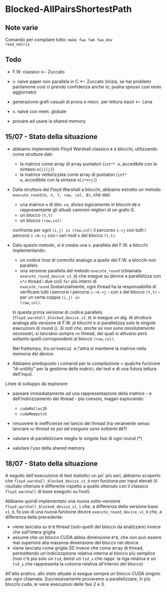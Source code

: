 # Blocked-AllPairsShortestPath

## Note varie

Comando per compilare tutto:    <code>make fwa fwm fwa_dev read_matrix</code>

## Todo

* F.W. classico <-- Zuccato
* v. naive paper non parallela in C <-- Zuccato (inizia, se hai problemi parliamone così ci prendo confidenza anche io; pusha spesso così resto aggiornato)

* generazione grafi casuali di prova e mecc. per lettura input <-- Lena

* v. naive con mem. globale
* provare ad usare la shared memory

## 15/07 - Stato della situazione

*   abbiamo implementato Floyd Warshall classico e a blocchi, utilizzando come strutture dati:
    -   la matrice come array di array puntatori (<code>int** m</code>, accedibile con la sintassi <code>m[i][j]</code>)
    -   la matrice vettorizzata come array di puntatori (<code>int* m</code>, accedibile con la sintassi <code>m[i*n+j]</code>)

*   Dalla struttura del Floyd Warshall a blocchi, abbiamo estratto un metodo <code>execute_round(m, n, t, row, col, B)</code>, che dati:
    -   una matrice <code>m</code> di dim. <code>n*n</code>, divisa logicamente in blocchi <code>B*B</code> e rappresentante gli attuali cammini migliori di un grafo G.
    -   un blocco <code>(t,t)</code>
    -   un blocco <code>(row,col)</code>

    confronta per ogni <code>(i,j) in (row,col)</code> il percorso <code>i->j</code> con tutti i percorsi <code>i->k->j</code> con i vari nodi <code>k</code> del blocco <code>(t,t)</code>.

*   Dato questo metodo, si è creata una v. parallela del F.W. a blocchi  implementando:
    -   un codice host di controllo analogo a quello del F.W. a blocchi non parallelo
    -   una versione parallela del metodo <code>execute_round</code> (chiamata <code>execute_round_device_v1_0</code>) che esegue su device e parallelizza con <code>n*n</code> thread i due cicli <code>for</code> più interni di <code>execute_round</code>.Sostanzialmente, ogni thread ha la responsabilità di verificare tutti i percorsi i percorsi <code>i->k->j</code> - con <code>k</code> del blocco <code>(t,t)</code> - per un certa coppia <code>(i,j) in (row,col)</code>.

    In questa prima versione di codice parallelo (<code>floyd_warshall_blocked_device_v1_0</code>) si esegue un alg. di struttura analoga alla versione di F.W. al blocchi e si parallelizza solo le singole esecuzioni di round (*). Si noti che, anche se non sono assolutamente necessari, si lanciano sempre <code>n*n</code> thread, dei quali si attivano però soltanto quelli corrispondenti al blocco <code>(row,col)</code>.

    Nel frattempo, tra un'esecuz. e l'altra si mantiene la matrice nella memoria del device.

*   Abbiamo predisposto i comandi per la compilazione + qualche funzione "di untility" per la gestione delle matrici, dei test e di una futura lettura dell'input.

Linee di sviluppo da esplorare:

*   passare immediatamente ad una rappresentazione della matrice - e dell'indirizzamento dei thread - più consoni, magari esplorando:
    -   <code>cudaMalloc2D</code>
    -   <code>cudaMempitch</code>

*   rimuovere le inefficenze nel lancio dei thread (ha veramente senso lanciare <code>n*n</code> thread se poi ad eseguire sono soltanto <code>B*B</code>?)

*   valutare di parallelizzare meglio le singole fasi di ogni round (*)

*   valutare l'uso della shared memory

## 18/07 - Stato della situazione

A seguito dell'esecuzione di test statistici un po' più seri, abbiamo scoperto che <code>floyd_warshall_blocked_device_v1_0</code> non funziona per input elevati (il risultato ottenuto è differente rispetto a quello ottenuto con il classico <code>floyd_warshall</code> di base eseguito su host).

Abbiamo quindi implementato una nuova sotto-versione <code>floyd_warshall_blocked_device_v1_1</code> che, a differenza della versione base <code>v1_0</code>, fa uso di una nuova funzione device <code>execute_round_device_v1_0</code> che, a differenza della precedente:

*   viene lanciata su <code>B*B</code> thread (solo quelli del blocco da analizzare) invece che sull'intera griglia
*   assume che un blocco CUDA abbia dimensione <code>B*B</code>, che non può essere mai superiore alla massima dimensione del blocco nel device
*   viene lanciata come griglia 2D invece che come array di thread, permettendo un'indicizzazione relativa interna al blocco più semplice (non c'è più solo un <code>tid</code>, bensì un <code>tid_x</code> che rappr. la riga relativa e un <code>tid_y</code> che rappresenta la colonna relativa all'interno del blocco)

All'atto pratico, allo stato attuale si esegue sempre un blocco CUDA singolo per ogni chiamata. Successivamente proveremo a parallelizzare, in più blocchi cuda, le varie esecuzioni delle fasi 2 e 3.



